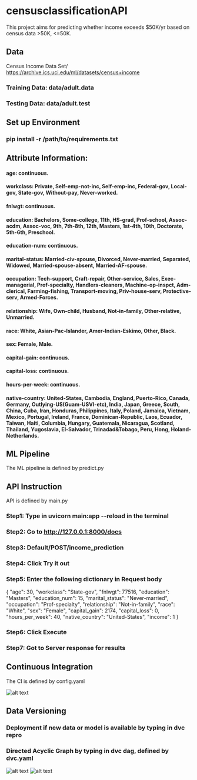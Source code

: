 # censusclassificationAPI
This project aims for predicting whether income exceeds $50K/yr based on census data >50K, <=50K.


## Data

Census Income Data Set/ https://archive.ics.uci.edu/ml/datasets/census+income

### Training Data: data/adult.data
### Testing Data: data/adult.test

## Set up Environment

### pip install -r /path/to/requirements.txt

## Attribute Information:

#### age: continuous.
#### workclass: Private, Self-emp-not-inc, Self-emp-inc, Federal-gov, Local-gov, State-gov, Without-pay, Never-worked.
#### fnlwgt: continuous.
#### education: Bachelors, Some-college, 11th, HS-grad, Prof-school, Assoc-acdm, Assoc-voc, 9th, 7th-8th, 12th, Masters, 1st-4th, 10th, Doctorate, 5th-6th, Preschool.
#### education-num: continuous.
#### marital-status: Married-civ-spouse, Divorced, Never-married, Separated, Widowed, Married-spouse-absent, Married-AF-spouse.
#### occupation: Tech-support, Craft-repair, Other-service, Sales, Exec-managerial, Prof-specialty, Handlers-cleaners, Machine-op-inspct, Adm-clerical, Farming-fishing, Transport-moving, Priv-house-serv, Protective-serv, Armed-Forces.
#### relationship: Wife, Own-child, Husband, Not-in-family, Other-relative, Unmarried.
#### race: White, Asian-Pac-Islander, Amer-Indian-Eskimo, Other, Black.
#### sex: Female, Male.
#### capital-gain: continuous.
#### capital-loss: continuous.
#### hours-per-week: continuous.
#### native-country: United-States, Cambodia, England, Puerto-Rico, Canada, Germany, Outlying-US(Guam-USVI-etc), India, Japan, Greece, South, China, Cuba, Iran, Honduras, Philippines, Italy, Poland, Jamaica, Vietnam, Mexico, Portugal, Ireland, France, Dominican-Republic, Laos, Ecuador, Taiwan, Haiti, Columbia, Hungary, Guatemala, Nicaragua, Scotland, Thailand, Yugoslavia, El-Salvador, Trinadad&Tobago, Peru, Hong, Holand-Netherlands.

## ML Pipeline

The ML pipeline is defined by predict.py

## API Instruction

API is defined by main.py

### Step1: Type in uvicorn main:app --reload in the terminal
### Step2: Go to http://127.0.0.1:8000/docs
### Step3: Default/POST/income_prediction
### Step4: Click Try it out
### Step5: Enter the following dictionary in Request body

{
  "age": 30,
  "workclass": "State-gov",
  "fnlwgt": 77516,
  "education": "Masters",
  "education_num": 15,
  "marital_status": "Never-married",
  "occupation": "Prof-specialty",
  "relationship": "Not-in-family",
  "race": "White",
  "sex": "Female",
  "capital_gain": 2174,
  "capital_loss": 0,
  "hours_per_week": 40,
  "native_country": "United-States",
  "income": 1
}


### Step6: Click Execute
### Step7: Got to Server response for results

## Continuous Integration 

The CI is defined by config.yaml

![alt text](https://github.com/vickyting0910/censusclassificationAPI/blob/main/images/firstCI.png)

## Data Versioning

### Deployment if new data or model is available by typing in dvc repro
### Directed Acyclic Graph by typing in dvc dag, defined by dvc.yaml

![alt text](https://github.com/vickyting0910/censusclassificationAPI/blob/main/images/dvcdag.png)
![alt text](https://github.com/vickyting0910/censusclassificationAPI/blob/main/images/dvclock.png)


